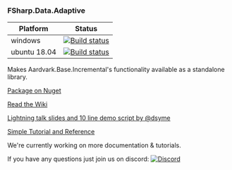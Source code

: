 ### FSharp.Data.Adaptive

| Platform | Status |
|---------|----|
| windows | [![Build status](https://ci.appveyor.com/api/projects/status/syfprdtumkycdt83/branch/master?svg=true)](https://ci.appveyor.com/project/krauthaufen/fsharp-control-incremental/branch/master) |
| ubuntu 18.04   | [![Build status](https://ci.appveyor.com/api/projects/status/b5m7h9gdtlt0g3ji/branch/master?svg=true)](https://ci.appveyor.com/project/krauthaufen/fsharp-control-incremental-6s2nb/branch/master)  |

Makes Aardvark.Base.Incremental's functionality available as a standalone library.

[Package on Nuget](https://www.nuget.org/packages/FSharp.Data.Adaptive/)

[Read the Wiki](https://github.com/fsprojects/FSharp.Data.Adaptive/wiki)

[Lightning talk slides and 10 line demo script by @dsyme](https://github.com/dsyme/fsharp-presentations/tree/master/2019-09-27-openfsharp)

[Simple Tutorial and Reference](https://fsprojects.github.io/FSharp.Data.Adaptive)


We're currently working on more documentation & tutorials. 

If you have any questions just join us on discord: [![Discord](https://discordapp.com/api/guilds/611129394764840960/widget.png)](https://discord.gg/UyecnhM)
